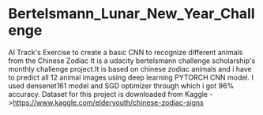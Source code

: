 # Bertelsmann_Lunar_New_Year_Challenge
AI Track's Exercise to create a basic CNN to recognize different animals from the Chinese Zodiac
It is a udacity bertelsmann challenge scholarship's monthly challenge project.It is based on chinese zodiac animals and i have to predict 
all 12 animal images using deep learning PYTORCH CNN model.
I used densenet161 model and SGD optimizer through which i got 96% accuracy.
Dataset for this project is downloaded from Kaggle ->https://www.kaggle.com/elderyouth/chinese-zodiac-signs
